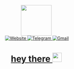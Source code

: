 <div id="header" align="center">
  <img src="https://i.ibb.co/sgcWGY7/cyberhell.png" width="100"/>
  <div id="badges">
    <img src="https://komarev.com/ghpvc/?username=cyberhellcommunity&style=flat-square&color=blue" alt=""/>
  <a href="https://cyberhell.pages.dev">
    <img src="https://img.shields.io/badge/Website-white?logo=firefox" alt="Website"/>
  </a>
  <a href="https://t.me/cyberhellcommunity">
    <img src="https://img.shields.io/badge/Telegram%20Community-white?logo=telegram" alt="Telegram"/>
  </a>
  <a href="mailto:cyberhell@tutanota.com">
    <img src="https://img.shields.io/badge/Email-white?logo=gmail" alt="Gmail"/>
    <h1>
  hey there
  <img src="https://media.giphy.com/media/hvRJCLFzcasrR4ia7z/giphy.gif" width="30px"/>
</h1>
  </a>
</div>
</div>


